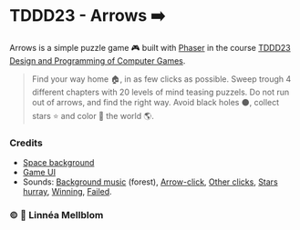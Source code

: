 # TDDD23 - Arrows :arrow_right:

Arrows is a simple puzzle game :video_game: built with [Phaser](http://phaser.io) in the course [TDDD23 Design and Programming of Computer Games](https://www.ida.liu.se/~TDDD23/). 

>Find your way home :house:, in as few clicks as possible. Sweep trough 4 different chapters with 20 levels of mind teasing puzzels. Do not run out of arrows, and find the right way. Avoid black holes :black_circle:, collect stars :star: and color :art: the world :earth_americas:.


### Credits
- [Space background](http://sf.co.ua/tag/David%20Lanham)
- [Game UI](http://graphicburger.com/mobile-game-gui/)
- Sounds: [Background music](http://www.freesound.org/people/FoolBoyMedia/sounds/219017/) (forest), [Arrow-click](http://www.freesound.org/people/OtisJames/sounds/215772/), [Other clicks](http://www.freesound.org/people/fins/sounds/146721/), [Stars hurray](http://www.freesound.org/people/DrMinky/sounds/166184/), [Winning](http://www.freesound.org/people/rhodesmas/sounds/320775/), [Failed](http://www.freesound.org/people/themusicalnomad/sounds/253886/). 

### :copyright: :princess: Linnéa Mellblom